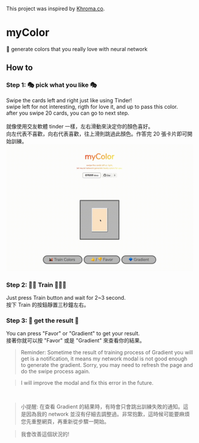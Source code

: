 This project was inspired by [Khroma.co](http://khroma.co/).

# myColor
🚂 generate colors that you really love with neural network

## How to

### Step 1: 🎭 pick what you like 🎭
  Swipe the cards left and right just like using Tinder!<br/>
  swipe left for not interesting, rigth for love it, and up to pass this color.<br/>
  after you swipe 20 cards, you can go to next step.
  <br/>
  <br/>
  就像使用交友軟體 tinder 一樣，左右滑動來決定你的顏色喜好。
  <br/>
  向左代表不喜歡，向右代表喜歡，往上滑則跳過此顏色。作答完 20 張卡片即可開始訓練。
  <br/>
  ![](https://raw.githubusercontent.com/lichin-lin/myColor/master/swipe.gif)
### Step 2: 🚂🚃 Train 🚃🚃🚃
  Just press Train button and wait for 2~3 second.
  <br/>
  按下 Train 的按鈕靜置三秒鐘左右。
  <br/>
### Step 3: 🔷 get the result 🔶
  You can press "Favor" or "Gradient" to get your result.
  <br/>
  接著你就可以按 "Favor" 或是 "Gradient" 來查看你的結果。
  > Reminder: Sometime the result of training process of Gradient you will get is a notification, it means my network modal is not good enough to generate the gradient. Sorry, you may need to refresh the page and do the swipe process again.

  > I will improve the modal and fix this error in the future.

  <br/>

  > 小提醒: 在查看 Gradient 的結果時，有時會只會跳出訓練失敗的通知。這是因為我的 network 並沒有仔細去調整過。非常抱歉，這時候可能要麻煩您先重整網頁，再重新從步驟一開始。

  > 我會改善這個狀況的!
  ```
